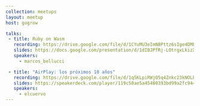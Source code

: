 ```yaml
---
collection: meetups
layout: meetup
host: gogrow

talks:
 - title: Ruby on Wasm
   recording: https://drive.google.com/file/d/1CYuMU3eImN8Pttz6sIge4DMElQT0YidX/preview
   slides: https://docs.google.com/presentation/d/1dIBJPfRj-LOtrgxLkizXmuGcJX8F657IspVFlKcDBsM
   speakers:
     - marcos_bellucci

 - title: "AirPlay: los próximos 10 años"
   recording: https://drive.google.com/file/d/1q5KLpiRWjO5q4Znkc23kNOLEAhonzlbK/preview
   slides: https://speakerdeck.com/player/119c50ae5a45480393bd99a2fc944c6e
   speakers:
     - elcuervo
---
```

